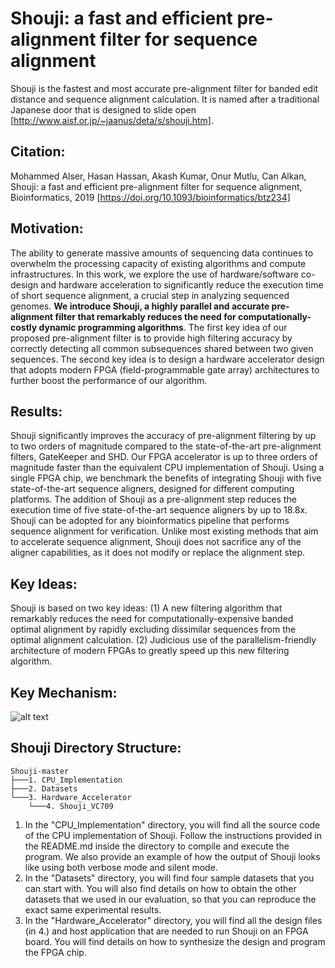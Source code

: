 # Shouji: a fast and efficient pre-alignment filter for sequence alignment
Shouji is the fastest and most accurate pre-alignment filter for banded edit distance and sequence alignment calculation. It is named after a traditional Japanese door that is designed to slide open [http://www.aisf.or.jp/~jaanus/deta/s/shouji.htm].

## Citation:
Mohammed Alser, Hasan Hassan, Akash Kumar, Onur Mutlu, Can Alkan, Shouji: a fast and efficient pre-alignment filter for sequence alignment, Bioinformatics, 2019 [https://doi.org/10.1093/bioinformatics/btz234]

## Motivation:
The ability to generate massive amounts of sequencing data continues to overwhelm the processing capacity of existing algorithms and compute infrastructures. In this work, we explore the use of hardware/software co-design and hardware acceleration to significantly reduce the execution time of short sequence alignment, a crucial step in analyzing sequenced genomes. **We introduce Shouji, a highly parallel and accurate pre-alignment filter that remarkably reduces the need for computationally-costly dynamic programming algorithms**. The first key idea of our proposed pre-alignment filter is to provide high filtering accuracy by correctly detecting all common subsequences shared between two given sequences. The second key idea is to design a hardware accelerator design that adopts modern FPGA (field-programmable gate array) architectures to further boost the performance of our algorithm.

## Results: 
Shouji significantly improves the accuracy of pre-alignment filtering by up to two orders of magnitude compared to the state-of-the-art pre-alignment filters, GateKeeper and SHD. Our FPGA accelerator is up to three orders of magnitude faster than the equivalent CPU implementation of Shouji. Using a single FPGA chip, we benchmark the benefits of integrating Shouji with five state-of-the-art sequence aligners, designed for different computing platforms. The addition of Shouji as a pre-alignment step reduces the execution time of five state-of-the-art sequence aligners by up to 18.8x. Shouji can be adopted for any bioinformatics pipeline that performs sequence alignment for verification. Unlike most existing methods that aim to accelerate sequence alignment, Shouji does not sacrifice any of the aligner capabilities, as it does not modify or replace the alignment step.

## Key Ideas:
Shouji is based on two key ideas: (1) A new filtering algorithm that remarkably reduces the need for computationally-expensive banded optimal alignment by rapidly excluding dissimilar sequences from the optimal alignment calculation. (2) Judicious use of the parallelism-friendly architecture of modern FPGAs to greatly speed up this new filtering algorithm.

## Key Mechanism:
![alt text](https://github.com/BilkentCompGen/Shoji/blob/master/Figure1-GitHub.png)

## Shouji Directory Structure:
```
Shouji-master
├───1. CPU_Implementation
├───2. Datasets
└───3. Hardware_Accelerator
    └───4. Shouji_VC709
```            
1. In the "CPU_Implementation" directory, you will find all the source code of the CPU implementation of Shouji. Follow the instructions provided in the README.md inside the directory to compile and execute the program. We also provide an example of how the output of Shouji looks like using both verbose mode and silent mode.
2. In the "Datasets" directory, you will find four sample datasets that you can start with. You will also find details on how to obtain the other datasets that we used in our evaluation, so that you can reproduce the exact same experimental results.
3. In the "Hardware_Accelerator" directory, you will find all the design files (in 4.) and host application that are needed to run Shouji on an FPGA board. You will find details on how to synthesize the design and program the FPGA chip.
